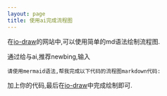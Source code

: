 ```yaml
---
layout: page
title: 使用ai完成流程图
---
```


在[io-draw](https://www.iodraw.com/codechart/)的网站中,可以使用简单的md语法绘制流程图.

通过给与ai,推荐newbing,输入

    请使用mermaid语法,帮我完成以下代码的流程图markdown代码:

加上你的代码,最后在[io-draw](https://www.iodraw.com/codechart/)中完成绘制即可.